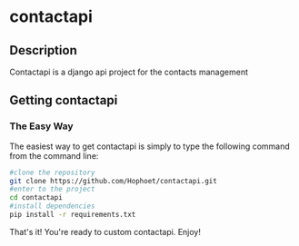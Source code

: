 contactapi
===================

Description
-------------
Contactapi is a django api project for the contacts management


## Getting contactapi

### The Easy Way

The easiest way to get contactapi is simply to type the
following command from the command line:

```bash
#clone the repository
git clone https://github.com/Hophoet/contactapi.git
#enter to the project 
cd contactapi
#install dependencies
pip install -r requirements.txt

```

That's it! You're ready to custom contactapi. Enjoy!

